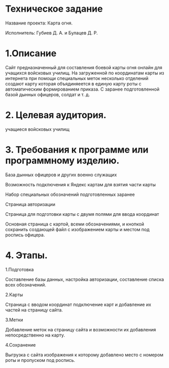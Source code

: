 # Техническое задание

Название проекта: Карта огня.

Исполнитель: Губиев Д. А. и Булацев Д. Р.

# 1.Описание

Сайт предназначенный для составления боевой карты огня онлайн для учащихся войсковых училищ. На загруженной по 	координатам карты из интернета при помощи специальных меток несколько отделений создают карту которая объядиняеется в единую карту роты с автоматическим формированием приказа. С заранее подготовленной базой дынных офицеров, солдат и т. д. 

# 2. Целевая аудитория.

учащиеся войсковых училищ

# 3. Требования к программе или программному изделию.

База дынных офицеров и других военно служащих

Возможность подключения к Яндекс картам для взятия части карты

Набор специальных обозначений подготовленных заранее 

Страница авторизации

Страница для подготовки карты с двумя полями для ввода координат

Основная страница с картой, всеми обозначениями, и кнопкой сохранить создающей файл 	с изображением карты и местом под роспись офицера.

# 4. Этапы.

1.Подготовка

Составление базы данных, настройка авторизации, составление списка всех обозначений.

2.Карты 

Страница с вводом координат подключение карт и добавление их частей на страницу сайта.

3.Метки

Добавление меток на страницу сайта и возможности их добавления непосредственно на 	карту.

4.Сохранение

Выгрузка с сайта изображения к которому добавлено место с номером роты и пропуском 	под роспись.


